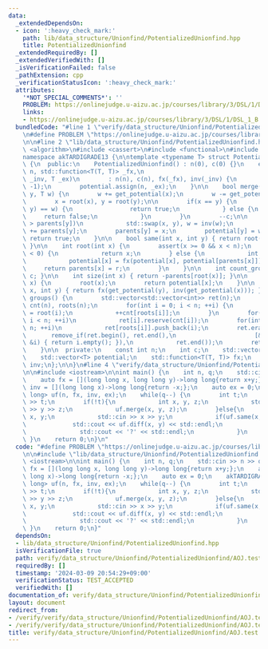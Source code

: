 ```yaml
---
data:
  _extendedDependsOn:
  - icon: ':heavy_check_mark:'
    path: lib/data_structure/Unionfind/PotentializedUnionfind.hpp
    title: PotentializedUnionfind
  _extendedRequiredBy: []
  _extendedVerifiedWith: []
  _isVerificationFailed: false
  _pathExtension: cpp
  _verificationStatusIcon: ':heavy_check_mark:'
  attributes:
    '*NOT_SPECIAL_COMMENTS*': ''
    PROBLEM: https://onlinejudge.u-aizu.ac.jp/courses/library/3/DSL/1/DSL_1_B
    links:
    - https://onlinejudge.u-aizu.ac.jp/courses/library/3/DSL/1/DSL_1_B
  bundledCode: "#line 1 \"verify/data_structure/Unionfind/PotentializedUnionfind/AOJ.test.cpp\"\
    \n#define PROBLEM \"https://onlinejudge.u-aizu.ac.jp/courses/library/3/DSL/1/DSL_1_B\"\
    \n\n#line 2 \"lib/data_structure/Unionfind/PotentializedUnionfind.hpp\"\n\n#include\
    \ <algorithm>\n#include <cassert>\n#include <functional>\n#include <vector>\n\n\
    namespace akTARDIGRADE13 {\n\ntemplate <typename T> struct PotentializedUnionfind\
    \ {\n  public:\n    PotentializedUnionfind() : n(0), c(0) {}\n    explicit PotentializedUnionfind(int\
    \ n, std::function<T(T, T)> _fx,\n                                    std::function<T(T)>\
    \ _inv, T _ex)\n        : n(n), c(n), fx(_fx), inv(_inv) {\n        parents.assign(n,\
    \ -1);\n        potential.assign(n, _ex);\n    }\n\n    bool merge(int x, int\
    \ y, T w) {\n        w += get_potential(x);\n        w -= get_potential(y);\n\
    \        x = root(x), y = root(y);\n\n        if(x == y) {\n            if(diff(x,\
    \ y) == w) {\n                return true;\n            } else {\n           \
    \     return false;\n            }\n        }\n        --c;\n\n        if(parents[x]\
    \ > parents[y])\n            std::swap(x, y), w = inv(w);\n        parents[x]\
    \ += parents[y];\n        parents[y] = x;\n        potential[y] = w;\n       \
    \ return true;\n    }\n\n    bool same(int x, int y) { return root(x) == root(y);\
    \ }\n\n    int root(int x) {\n        assert(x >= 0 && x < n);\n        if(parents[x]\
    \ < 0) {\n            return x;\n        } else {\n            int r = root(parents[x]);\n\
    \            potential[x] = fx(potential[x], potential[parents[x]]);\n       \
    \     return parents[x] = r;\n        }\n    }\n\n    int count_group() { return\
    \ c; }\n\n    int size(int x) { return -parents[root(x)]; }\n\n    T get_potential(int\
    \ x) {\n        root(x);\n        return potential[x];\n    }\n\n    T diff(int\
    \ x, int y) { return fx(get_potential(y), inv(get_potential(x))); }\n\n    std::vector<std::vector<int>>\
    \ groups() {\n        std::vector<std::vector<int>> ret(n);\n        std::vector<int>\
    \ cnt(n), roots(n);\n        for(int i = 0; i < n; ++i) {\n            roots[i]\
    \ = root(i);\n            ++cnt[roots[i]];\n        }\n        for(int i = 0;\
    \ i < n; ++i)\n            ret[i].reserve(cnt[i]);\n        for(int i = 0; i <\
    \ n; ++i)\n            ret[roots[i]].push_back(i);\n        ret.erase(\n     \
    \       remove_if(ret.begin(), ret.end(),\n                      [&](const std::vector<int>\
    \ &i) { return i.empty(); }),\n            ret.end());\n        return ret;\n\
    \    }\n\n  private:\n    const int n;\n    int c;\n    std::vector<int> parents;\n\
    \    std::vector<T> potential;\n    std::function<T(T, T)> fx;\n    std::function<T(T)>\
    \ inv;\n};\n\n}\n#line 4 \"verify/data_structure/Unionfind/PotentializedUnionfind/AOJ.test.cpp\"\
    \n\n#include <iostream>\n\nint main() {\n    int n, q;\n    std::cin >> n >> q;\n\
    \    auto fx = [](long long x, long long y)->long long{return x+y;};\n    auto\
    \ inv = [](long long x)->long long{return -x;};\n    auto ex = 0;\n    akTARDIGRADE13::PotentializedUnionfind<long\
    \ long> uf(n, fx, inv, ex);\n    while(q--) {\n        int t;\n        std::cin\
    \ >> t;\n        if(!t){\n            int x, y, z;\n            std::cin >> x\
    \ >> y >> z;\n            uf.merge(x, y, z);\n        }else{\n            int\
    \ x, y;\n            std::cin >> x >> y;\n            if(uf.same(x, y)){\n   \
    \             std::cout << uf.diff(x, y) << std::endl;\n            }else{\n \
    \               std::cout << '?' << std::endl;\n            }\n        }\n   \
    \ }\n    return 0;\n}\n"
  code: "#define PROBLEM \"https://onlinejudge.u-aizu.ac.jp/courses/library/3/DSL/1/DSL_1_B\"\
    \n\n#include \"lib/data_structure/Unionfind/PotentializedUnionfind.hpp\"\n\n#include\
    \ <iostream>\n\nint main() {\n    int n, q;\n    std::cin >> n >> q;\n    auto\
    \ fx = [](long long x, long long y)->long long{return x+y;};\n    auto inv = [](long\
    \ long x)->long long{return -x;};\n    auto ex = 0;\n    akTARDIGRADE13::PotentializedUnionfind<long\
    \ long> uf(n, fx, inv, ex);\n    while(q--) {\n        int t;\n        std::cin\
    \ >> t;\n        if(!t){\n            int x, y, z;\n            std::cin >> x\
    \ >> y >> z;\n            uf.merge(x, y, z);\n        }else{\n            int\
    \ x, y;\n            std::cin >> x >> y;\n            if(uf.same(x, y)){\n   \
    \             std::cout << uf.diff(x, y) << std::endl;\n            }else{\n \
    \               std::cout << '?' << std::endl;\n            }\n        }\n   \
    \ }\n    return 0;\n}"
  dependsOn:
  - lib/data_structure/Unionfind/PotentializedUnionfind.hpp
  isVerificationFile: true
  path: verify/data_structure/Unionfind/PotentializedUnionfind/AOJ.test.cpp
  requiredBy: []
  timestamp: '2024-03-09 20:54:29+09:00'
  verificationStatus: TEST_ACCEPTED
  verifiedWith: []
documentation_of: verify/data_structure/Unionfind/PotentializedUnionfind/AOJ.test.cpp
layout: document
redirect_from:
- /verify/verify/data_structure/Unionfind/PotentializedUnionfind/AOJ.test.cpp
- /verify/verify/data_structure/Unionfind/PotentializedUnionfind/AOJ.test.cpp.html
title: verify/data_structure/Unionfind/PotentializedUnionfind/AOJ.test.cpp
---
```

